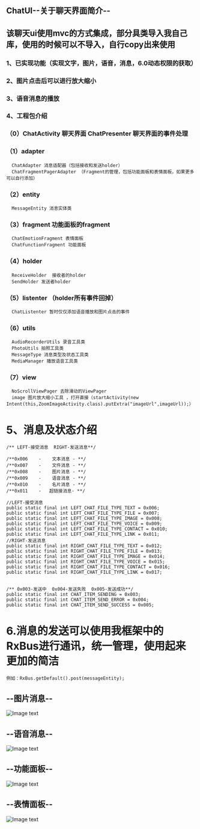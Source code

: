 ## ChatUI--关于聊天界面简介--
## 该聊天ui使用mvc的方式集成，部分具类导入我自己库，使用的时候可以不导入，自行copy出来使用

### 1、已实现功能（实现文字，图片，语音，消息，6.0动态权限的获取）
### 2、图片点击后可以进行放大缩小
### 3、语音消息的播放
### 4、工程包介绍

###  （0）ChatActivity 聊天界面  ChatPresenter 聊天界面的事件处理
###   （1）adapter
      ChatAdapter 消息适配器（包括接收和发送holder）
      ChatFragmentPagerAdapter （Fragment的管理，包括功能面板和表情面板，如果更多可以自行添加）
###   （2）entity
      MessageEntity 消息实体类
### （3）fragment 功能面板的fragment
      ChatEmotionFragment 表情面板
      ChatFunctionFragment 功能面板
###   （4）holder
      ReceiveHolder  接收者的holder
      SendHolder 发送者holder
###   （5）listenter （holder所有事件回掉）
      ChatListenter 暂时仅仅添加语音播放和图片点击的事件
###  （6）utils
      AudioRecorderUtils 录音工具类
      PhotoUtils 拍照工具类
      MessageType 消息类型及状态工具类
      MediaManager 播放语音工具类
      
  
###   （7）view
      NoScrollViewPager 去除滑动的ViewPager
      image 图片放大缩小工具 ，打开直接（startActivity(new Intent(this,ZoomImageActivity.class).putExtra("imageUrl",imageUrl));）
      
# 5、消息及状态介绍
    /** LEFT-接受消息  RIGHT-发送消息**/

    /**0x006    -    文本消息 - **/
    /**0x007    -    文件消息 - **/
    /**0x008    -    图片消息 - **/
    /**0x009    -    语音消息 - **/
    /**0x010    -    名片消息 - **/
    /**0x011    -   超链接消息- **/

    //LEFT-接受消息
    public static final int LEFT_CHAT_FILE_TYPE_TEXT = 0x006;
    public static final int LEFT_CHAT_FILE_TYPE_FILE = 0x007;
    public static final int LEFT_CHAT_FILE_TYPE_IMAGE = 0x008;
    public static final int LEFT_CHAT_FILE_TYPE_VOICE = 0x009;
    public static final int LEFT_CHAT_FILE_TYPE_CONTACT = 0x010;
    public static final int LEFT_CHAT_FILE_TYPE_LINK = 0x011;
    //RIGHT-发送消息
    public static final int RIGHT_CHAT_FILE_TYPE_TEXT = 0x012;
    public static final int RIGHT_CHAT_FILE_TYPE_FILE = 0x013;
    public static final int RIGHT_CHAT_FILE_TYPE_IMAGE = 0x014;
    public static final int RIGHT_CHAT_FILE_TYPE_VOICE = 0x015;
    public static final int RIGHT_CHAT_FILE_TYPE_CONTACT = 0x016;
    public static final int RIGHT_CHAT_FILE_TYPE_LINK = 0x017;


    /** 0x003-发送中  0x004-发送失败  0x005-发送成功**/
    public static final int CHAT_ITEM_SENDING = 0x003;
    public static final int CHAT_ITEM_SEND_ERROR = 0x004;
    public static final int CHAT_ITEM_SEND_SUCCESS = 0x005;
    
  # 6.消息的发送可以使用我框架中的RxBus进行通讯，统一管理，使用起来更加的简洁  
    例如：RxBus.getDefault().post(messageEntity);
  
  
## --图片消息--
![Image text](https://github.com/JoinKing/ChatUI/blob/master/png/Screenshot_20190123-152630.jpg)
## --语音消息--
![Image text](https://github.com/JoinKing/ChatUI/blob/master/png/Screenshot_20190123-152704.jpg)
## --功能面板--
![Image text](https://github.com/JoinKing/ChatUI/blob/master/png/Screenshot_20190123-152714.jpg)
## --表情面板--
![Image text](https://github.com/JoinKing/ChatUI/blob/master/png/Screenshot_20190123-152710.jpg)
